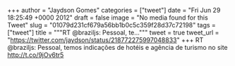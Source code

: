 
+++
author = "Jaydson Gomes"
categories = ["tweet"]
date = "Fri Jun 29 18:25:49 +0000 2012"
draft = false
image = "No media found for this Tweet"
slug = "01079d231cf679a56bb1b0c5c359f28d37c72198"
tags = ["tweet"]
title = """RT @braziljs: Pessoal, te..."""
tweet = true
tweet_url = "https://twitter.com/jaydson/status/218772275997048833"
+++
RT @braziljs: Pessoal, temos indicações de hotéis e agência de turismo no site http://t.co/9jOv6tr5
